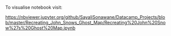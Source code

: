 
To visualise notebook visit:

https://nbviewer.jupyter.org/github/SayaliSonawane/Datacamp_Projects/blob/master/Recreating_John_Snows_Ghost_Map/Recreating%20John%20Snow%27s%20Ghost%20Map.ipynb
